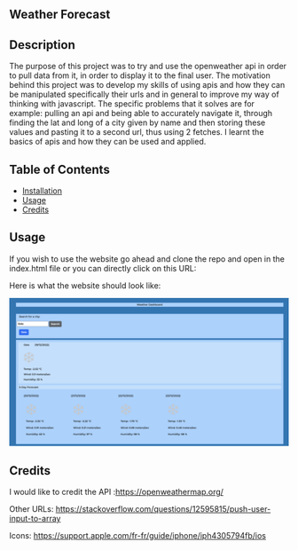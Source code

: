 ## Weather Forecast

## Description

The purpose of this project was to try and use the openweather api in order to pull data from it, in order to display it to the final user. The motivation behind this project was to develop my skills of using apis and how they can be manipulated specifically their urls and in general to improve my way of thinking with javascript. The specific problems that it solves are for example: pulling an api and being able to accurately navigate it, through finding the lat and long of a city given by name and then storing these values and pasting it to a second url, thus using 2 fetches. I learnt the basics of apis and how they can be used and applied.

## Table of Contents

- [Installation](#installation)
- [Usage](#usage)
- [Credits](#credits)

## Usage

If you wish to use the website go ahead and clone the repo and open in the index.html file or you can directly click on this URL:

Here is what the website should look like:

![alt text](assets/images/screenshot.png)

## Credits

I would like to credit the API :https://openweathermap.org/

Other URLs:
https://stackoverflow.com/questions/12595815/push-user-input-to-array 

Icons:
https://support.apple.com/fr-fr/guide/iphone/iph4305794fb/ios  